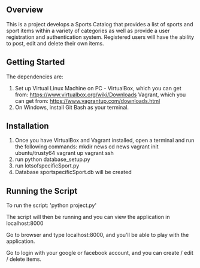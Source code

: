 Overview
--------

This is a project develops a Sports Catalog that provides a list of  sports and sport items within a variety of categories as well as provide a user registration and authentication system. Registered users will have the ability to post, edit and delete their own items.

Getting Started
---------------

The dependencies are:
1) Set up Virtual Linux Machine on PC - VirtualBox, which you can get from: https://www.virtualbox.org/wiki/Downloads
									 	Vagrant, which you can get from: https://www.vagrantup.com/downloads.html
2) On Windows, install Git Bash as your terminal.

Installation
------------
1) Once you have VirtualBox and Vagrant installed, open a terminal and run the following commands:
   	mkdir news
   	cd news
   	vagrant init ubuntu/trusty64
   	vagrant up
   	vagrant ssh
2) run python database_setup.py
3) run lotsofspecificSport.py
4) Database sportspecificSport.db will be created

Running the Script
-------------------

To run the script: 'python project.py'

The script will then be running and you can view the application in localhost:8000

Go to browser and type localhost:8000, and you'll be able to play with the application.

Go to login with your google or facebook account, and you can create / edit / delete items.
